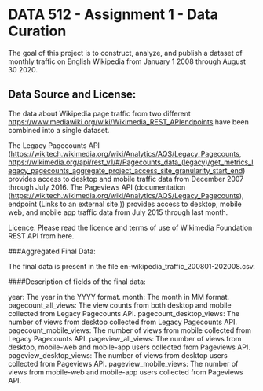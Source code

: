 # DATA 512 - Assignment 1 - Data Curation

The goal of this project is to construct, analyze, and publish a dataset of monthly traffic on English Wikipedia from January 1 2008 through August 30 2020.

## Data Source and License:

The data about Wikipedia page traffic from two different https://www.mediawiki.org/wiki/Wikimedia_REST_APIendpoints have been combined into a single dataset.

The Legacy Pagecounts API (https://wikitech.wikimedia.org/wiki/Analytics/AQS/Legacy_Pagecounts, https://wikimedia.org/api/rest_v1/#/Pagecounts_data_(legacy)/get_metrics_legacy_pagecounts_aggregate_project_access_site_granularity_start_end) provides access to desktop and mobile traffic data from December 2007 through July 2016.
The Pageviews API (documentation (https://wikitech.wikimedia.org/wiki/Analytics/AQS/Legacy_Pagecounts), endpoint (Links to an external site.)) provides access to desktop, mobile web, and mobile app traffic data from July 2015 through last month.

Licence: Please read the licence and terms of use of Wikimedia Foundation REST API from here.

###Aggregated Final Data:

The final data is present in the file en-wikipedia_traffic_200801-202008.csv.

####Description of fields of the final data: 

year: The year in the YYYY format.
month: The month in MM format.
pagecount_all_views: The view counts from both desktop and mobile collected from Legacy Pagecounts API.
pagecount_desktop_views: The number of views from desktop collected from Legacy Pagecounts API.
pagecount_mobile_views: The number of views from mobile collected from Legacy Pagecounts API.
pageview_all_views: The number of views from desktop, mobile-web and mobile-app users collected from Pageviews API.
pageview_desktop_views: The number of views from desktop users collected from Pageviews API.
pageview_mobile_views: The number of views from mobile-web and mobile-app users collected from Pageviews API.

